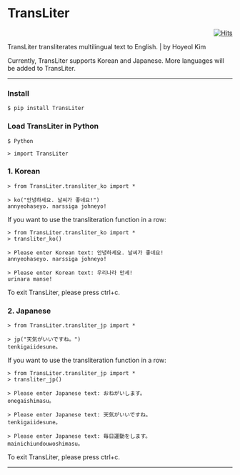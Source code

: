 # TransLiter

<div align=right>

[![Hits](https://hits.seeyoufarm.com/api/count/incr/badge.svg?url=https%3A%2F%2Fgithub.com%2Felibooklover%2FTransLiter&count_bg=%235F3DC8&title_bg=%23555555&icon=python.svg&icon_color=%23E7E7E7&title=hits&edge_flat=false)](https://hits.seeyoufarm.com)

</div>

TransLiter transliterates multilingual text to English. | by Hoyeol Kim

Currently, TransLiter supports Korean and Japanese. More languages will be added to TransLiter.

---

### Install

```
$ pip install TransLiter
```

### Load TransLiter in Python

```
$ Python

> import TransLiter
```

### 1. Korean

```
> from TransLiter.transliter_ko import *

> ko("안녕하세요. 날씨가 좋네요!")
annyeohaseyo. narssiga johneyo!
```

If you want to use the transliteration function in a row:

```
> from TransLiter.transliter_ko import *
> transliter_ko()

> Please enter Korean text: 안녕하세요. 날씨가 좋네요!
annyeohaseyo. narssiga johneyo!

> Please enter Korean text: 우리나라 만세!
urinara manse!
```

To exit TransLiter, please press ctrl+c.

### 2. Japanese

```
> from TransLiter.transliter_jp import *

> jp("天気がいいですね。")
tenkigaiidesune。
```

If you want to use the transliteration function in a row:

```
> from TransLiter.transliter_jp import *
> transliter_jp()

> Please enter Japanese text: おねがいします。
onegaishimasu。

> Please enter Japanese text: 天気がいいですね。
tenkigaiidesune。

> Please enter Japanese text: 毎日運動をします。
mainichiundouwoshimasu。
```

To exit TransLiter, please press ctrl+c.

---
